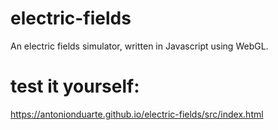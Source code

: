 # electric-fields

An electric fields simulator, written in Javascript using WebGL.

# test it yourself:

https://antonionduarte.github.io/electric-fields/src/index.html

